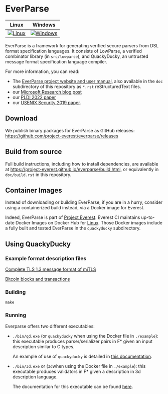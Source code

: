# EverParse

| Linux | Windows |
|---------|-------|
| [![Linux](https://msr-project-everest.visualstudio.com/Everest/_apis/build/status/QuackyDucky/QuackyDucky-Linux?branchName=master)](https://msr-project-everest.visualstudio.com/Everest/_build/latest?definitionId=36&branchName=master) | [![Windows](https://msr-project-everest.visualstudio.com/Everest/_apis/build/status/QuackyDucky/everparse-windows-minimal-ci?branchName=master)](https://msr-project-everest.visualstudio.com/Everest/_build/latest?definitionId=50&branchName=master) |

EverParse is a framework for generating verified secure parsers from DSL format specification languages.
It consists of LowParse, a verified combinator library (in `src/lowparse`), and QuackyDucky, an untrusted message format specification language compiler.

For more information, you can read:
* The [EverParse project website and user manual](https://project-everest.github.io/everparse), also available in the `doc` subdirectory of this repository as `*.rst` reStructuredText files.
* our [Microsoft Research blog post](https://www.microsoft.com/en-us/research/blog/everparse-hardening-critical-attack-surfaces-with-formally-proven-message-parsers/)
* our [PLDI 2022 paper](https://www.microsoft.com/en-us/research/publication/hardening-attack-surfaces-with-formally-proven-binary-format-parsers/)
* our [USENIX Security 2019 paper](https://www.microsoft.com/en-us/research/publication/everparse/).

## Download

We publish binary packages for EverParse as GitHub releases: https://github.com/project-everest/everparse/releases

## Build from source

Full build instructions, including how to install dependencies, are available at https://project-everest.github.io/everparse/build.html, or equivalently in `doc/build.rst` in this repository.

## Container Images

Instead of downloading or building EverParse, if you are in a hurry, consider using a containerized build instead, via a Docker image for Everest.

Indeed, EverParse is part of [Project Everest](https://project-everest.github.io). Everest CI maintains up-to-date Docker Images on Docker Hub for [Linux](https://hub.docker.com/r/projecteverest/everest-linux). Those Docker images include a fully built and tested EverParse in the `quackyducky` subdirectory.

## Using QuackyDucky

### Example format description files

[Complete TLS 1.3 message format of miTLS](https://github.com/project-everest/mitls-fstar/blob/dev/src/parsers/Parsers.rfc)

[Bitcoin blocks and transactions](https://github.com/project-everest/everparse/blob/master/tests/bitcoin.rfc)

### Building
`make`

### Running

Everparse offers two different executables:

* `./bin/qd.exe` (or `quackyducky` when using the Docker file in `./example`): this executable produces parser/serializer pairs in F* given an input description similar to C types.

    An example of use of `quackyducky` is detailed in [this documentation](./example/README.md).
* `./bin/3d.exe` or (`3d`when using the Docker file in `./example`): this executable produces validators in F* given a description in 3d description language.

    The documentation for this executable can be found [here](https://project-everest.github.io/everparse/3d.html).
